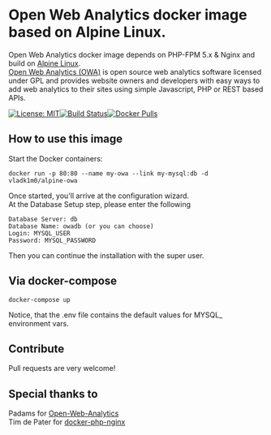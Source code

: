 Open Web Analytics docker image based on Alpine Linux.
==============================================
 Open Web Analytics docker image depends on PHP-FPM 5.x & Nginx and build on [Alpine Linux](http://www.alpinelinux.org/).  
[Open Web Analytics (OWA)](http://www.openwebanalytics.com) is open source web analytics software licensed under GPL and provides website owners and developers with easy ways to add web analytics to their sites using simple Javascript, PHP or REST based APIs.  

[![License: MIT](https://img.shields.io/badge/License-MIT-yellow.svg)](https://opensource.org/licenses/MIT)[![Build Status](https://api.travis-ci.org/vladk1m0/alpine-owa.svg?branch=master)](https://travis-ci.org/vladk1m0/alpine-owa)[![Docker Pulls](https://img.shields.io/docker/pulls/vladk1m0/alpine-owa.svg)](https://hub.docker.com/r/vladk1m0/alpine-owa/)

How to use this image
-----
Start the Docker containers:
```
docker run -p 80:80 --name my-owa --link my-mysql:db -d vladk1m0/alpine-owa
```
Once started, you'll arrive at the configuration wizard.   
At the Database Setup step, please enter the following

    Database Server: db
    Database Name: owadb (or you can choose)
    Login: MYSQL_USER
    Password: MYSQL_PASSWORD
   
Then you can continue the installation with the super user. 

Via docker-compose
----
```
docker-compose up
```
Notice, that the .env file contains the default values for MYSQL_ environment vars.

Contribute
----
Pull requests are very welcome!

Special thanks to
-----
Padams for [Open-Web-Analytics](https://github.com/padams)  
Tim de Pater for [docker-php-nginx](https://github.com/TrafeX/docker-php-nginx)
